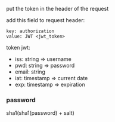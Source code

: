 put the token in the header of the request

add this field to request header:

  ```http
  key: authorization
  value: JWT <jwt_token>
  ```

token jwt:
  * iss: string => username
  * pwd: string => password
  * email: string
  * iat: timestamp  => current date
  * exp: timestamp  => expiration

### password
  sha1(sha1(password) + salt)